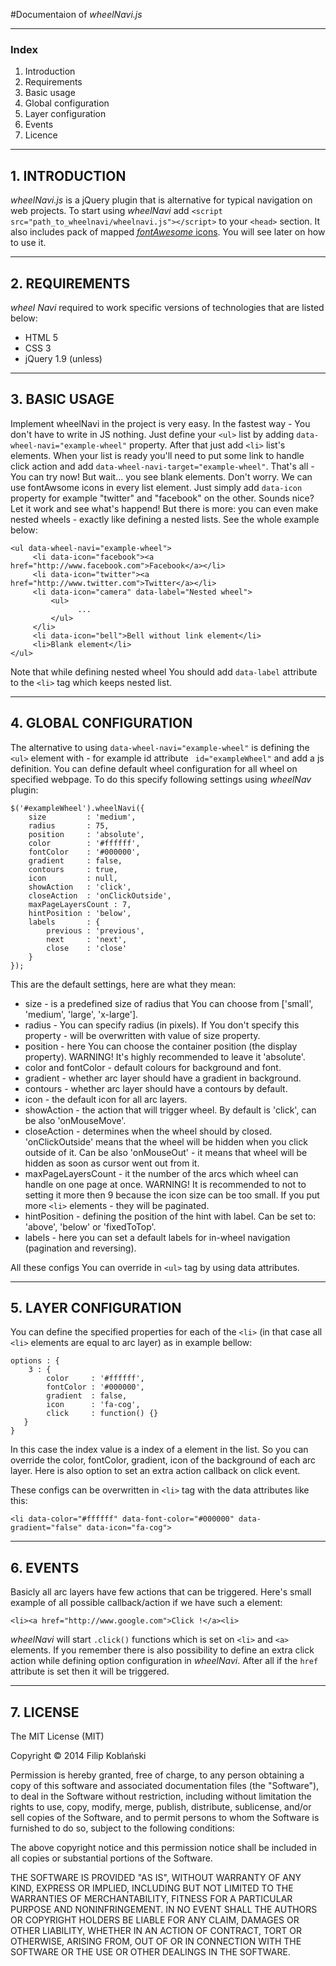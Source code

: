 #Documentaion of *wheelNavi.js*
* * *

### Index
1. Introduction
2. Requirements
3. Basic usage
4. Global configuration
5. Layer configuration
6. Events
7. Licence

* * *
## 1. INTRODUCTION
*wheelNavi.js* is a jQuery plugin that is alternative for typical navigation on web projects. To start using *wheelNavi* add
``<script src="path_to_wheelnavi/wheelnavi.js"></script>`` to your `<head>` section. It also includes pack of mapped [*fontAwesome* icons](http://fortawesome.github.io/Font-Awesome/icons/).
You will see later on how to use it.

* * * 
## 2. REQUIREMENTS
*wheel Navi* required to work specific versions of technologies that are listed below:

* HTML 5
* CSS 3
* jQuery 1.9 (unless)

* * *
## 3. BASIC USAGE
Implement wheelNavi in the project is very easy. In the fastest way - You don't have to write in JS nothing. Just define your `<ul>` list by adding  `data-wheel-navi="example-wheel"` property. After that just add `<li>` list's elements. When your list is ready you'll need to put some link to handle click action and add `data-wheel-navi-target="example-wheel"`. That's all - You can try now!
But wait... you see blank elements. Don't worry. We can use fontAwsome icons in every list element. Just simply add `data-icon` property for example "twitter" and "facebook" on the other. Sounds nice? Let it work and see what's happend! But there is more: you can even make nested wheels - exactly like defining a nested lists.
See the whole example below:

    <ul data-wheel-navi="example-wheel">
         <li data-icon="facebook"><a href="http://www.facebook.com">Facebook</a></li>
         <li data-icon="twitter"><a href="http://www.twitter.com">Twitter</a></li>
         <li data-icon="camera" data-label="Nested wheel">
             <ul>
                   ...
             </ul>
         </li>
         <li data-icon="bell">Bell without link element</li>
         <li>Blank element</li>
    </ul>

Note that while defining nested wheel You should add `data-label` attribute to the `<li>` tag which keeps nested list.

* * *
## 4. GLOBAL CONFIGURATION

The alternative to using `data-wheel-navi="example-wheel"` is defining the `<ul>` element with - for example id attribute ` id="exampleWheel"` and add a js definition.
You can define default wheel configuration for all wheel on specified webpage. To do this specify following settings using *wheelNav* plugin:

    $('#exampleWheel').wheelNavi({
        size         : 'medium',
        radius       : 75,
        position     : 'absolute',
        color        : '#ffffff',
        fontColor    : '#000000',
        gradient     : false,
        contours     : true,
        icon         : null,
        showAction   : 'click',
        closeAction  : 'onClickOutside',
        maxPageLayersCount : 7,
        hintPosition : 'below',
        labels       : {
            previous : 'previous',
            next     : 'next',
            close    : 'close'
        }
    });

This are the default settings, here are what they mean:

*    size - is a predefined size of radius that You can choose from ['small', 'medium', 'large', 'x-large'].
*    radius - You can specify radius (in pixels). If You don't specify this property - will be overwritten with value of size property.
*    position - here You can choose the container position (the display property). WARNING! It's highly recommended to leave it 'absolute'.
*    color and fontColor - default colours for background and font.
*    gradient - whether arc layer should have a gradient in background.
*    contours - whether arc layer should have a contours by default.
*    icon - the default icon for all arc layers.
*    showAction - the action that will trigger wheel. By default is 'click', can be also 'onMouseMove'.
*    closeAction - determines when the wheel should by closed. 'onClickOutside' means that the wheel will be hidden when you click outside of it. Can be also 'onMouseOut' - it means that wheel will be hidden as soon as cursor went out from it.
*    maxPageLayersCount - it the number of the arcs which wheel can handle on one page at once. WARNING! It is recommended to not to setting it more then 9 because the icon size can be too small. If you put more `<li>` elements - they will be paginated.
*    hintPosition - defining the position of the hint with label. Can be set to: 'above', 'below' or 'fixedToTop'.
*    labels - here you can set a default labels for in-wheel navigation (pagination and reversing).

All these configs You can override in `<ul>` tag by using data attributes.

* * *
## 5. LAYER CONFIGURATION

You can define the specified properties for each of the `<li>` (in that case all `<li>` elements are equal to arc layer) as in example bellow:

    options : {
        3 : {
            color     : '#ffffff',
            fontColor : '#000000',
            gradient  : false,
            icon      : 'fa-cog',
            click     : function() {}
       }
    }

In this case the index value is a index of a element in the list. So you can override the color, fontColor, gradient, icon of the background of each arc layer. Here is also option to set an extra action callback on click event.

These configs can be overwritten in `<li>` tag with the data attributes like this:

    <li data-color="#ffffff" data-font-color="#000000" data-gradient="false" data-icon="fa-cog">

* * *
## 6. EVENTS

Basicly all arc layers have few actions that can be triggered. Here's small example of all possible callback/action if we have such a element:

    <li><a href="http://www.google.com">Click !</a><li>

*wheelNavi* will start `.click()` functions which is set on `<li>` and `<a>` elements. If you remember there is also possibility to define an extra click action while defining option configuration in *wheelNavi*. After all if the `href` attribute is set then it will be triggered.

* * *
## 7. LICENSE

The MIT License (MIT)

Copyright &copy; 2014 Filip Koblański

Permission is hereby granted, free of charge, to any person obtaining a copy
of this software and associated documentation files (the "Software"), to deal
in the Software without restriction, including without limitation the rights
to use, copy, modify, merge, publish, distribute, sublicense, and/or sell
copies of the Software, and to permit persons to whom the Software is
furnished to do so, subject to the following conditions:

The above copyright notice and this permission notice shall be included in
all copies or substantial portions of the Software.

THE SOFTWARE IS PROVIDED "AS IS", WITHOUT WARRANTY OF ANY KIND, EXPRESS OR
IMPLIED, INCLUDING BUT NOT LIMITED TO THE WARRANTIES OF MERCHANTABILITY,
FITNESS FOR A PARTICULAR PURPOSE AND NONINFRINGEMENT. IN NO EVENT SHALL THE
AUTHORS OR COPYRIGHT HOLDERS BE LIABLE FOR ANY CLAIM, DAMAGES OR OTHER
LIABILITY, WHETHER IN AN ACTION OF CONTRACT, TORT OR OTHERWISE, ARISING FROM,
OUT OF OR IN CONNECTION WITH THE SOFTWARE OR THE USE OR OTHER DEALINGS IN
THE SOFTWARE.
